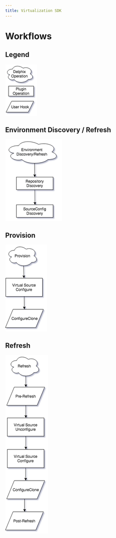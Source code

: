 ```yaml
---
title: Virtualization SDK
---
```


# Workflows

## Legend

![Screenshot](images/Legend.png)

## Environment Discovery / Refresh

![Screenshot](images/EnvironmentDiscoveryRefresh.png)

## Provision

![Screenshot](images/Provision.png)

## Refresh

![Screenshot](images/Refresh.png)

